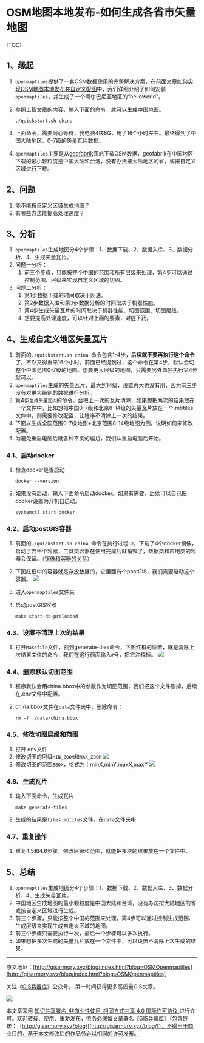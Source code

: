 # OSM地图本地发布-如何生成各省市矢量地图



[TOC]

## 1、缘起

1. `openmaptiles`提供了一套OSM数据使用的完整解决方案，在前面文章[如何实现OSM地图本地发布并自定义配图](http://gisarmory.xyz/blog/index.html?blog=OSMVectorTiles)中，我们详细介绍了如何安装`openmaptiles`，并生成了一个阿尔巴尼亚地区的“helloworld”。

2. 参照上篇文章的内容，输入下面的命令，就可以生成中国地图。

   ```
   ./quickstart.sh china 
   ```

3. 上面命令，需要耐心等待，我电脑4核8G，用了16个小时左右。最终得到了中国大陆地区，0-7级的矢量瓦片数据。

4. `openmaptiles`主要是从[geofabrik](https://download.geofabrik.de/)网站下载OSM数据，geofabrik在中国地区下载的最小颗粒度是中国大陆和台湾，没有办法按大陆地区的省，或按自定义区域进行下载。



## 2、问题

1. 能不能按自定义区域生成地图？
2. 有哪些方法能提高处理速度？



## 3、分析

1. `openmaptiles`生成地图分4个步骤：1、数据下载、2、数据入库、3、数据分析、4、生成矢量瓦片。
2. 问题一分析：
   1. 前三个步骤，只能按整个中国的范围和所有层级来处理，第4步可以通过控制范围、层级来实现自定义区域的切图。
3. 问题二分析：
   1. 第1步数据下载的时间取决于网速。
   2. 第2步数据入库和第3步数据分析的时间取决于机器性能。
   3. 第4步生成矢量瓦片的时间取决于机器性能、切图范围、切图层级。
   4. 想要提高处理速度，可以针对上面的要素，对症下药。



## 4、生成自定义地区矢量瓦片

1. 前面的`./quickstart.sh china `命令包含1-4步，**后续就不要再执行这个命令了**，不然又得重来16个小时。前面已经提到过，这个命令在第4步，默认会切整个中国范围0-7级的地图。想要更大层级的地图，只需要另外单独执行第4步就可以。
2. `openmaptiles`生成的矢量瓦片，最大到14级，设置再大也没有用，因为前三步没有对更大级别的数据进行分析。
3. 第4步`生成矢量瓦片`的命令，会把上一次的瓦片清除，如果想把两次的结果放在一个文件中，比如想把中国0-7级和北京8-14级的矢量瓦片放在一个.mbtiles文件中，则需要修改配置，让程序不清除上一次的结果。
4. 下面以生成全国范围0-7级地图+北京范围8-14级地图为例，说明如何来修改配置。
5. 为避免重启电脑后就各种不灵的尴尬，我们从重启电脑后开始。

### 4.1、启动docker

1. 检查docker是否启动

   ```
   docker --version
   ```

2. 如果没有启动，输入下面命令启动docker。如果有需要，后续可以自己把docker设置为开机自启动。

   ```
   systemctl start docker
   ```

### 4.2、启动postGIS容器

1. 前面的`./quickstart.sh china `命令在执行过程中，下载了4个docker镜像，启动了若干个容器，工具类容器在使用完成后就销毁了，数据类和应用类的容器会保留。（[镜像和容器的关系](https://blog.csdn.net/qq_40722827/article/details/102827125)）

2. 下图红框中的容器就是存放数据的，它里面有个postGIS，我们需要启动这个容器。
   ![](http://blogimage.gisarmory.xyz/20201222095847.png)

3. 进入`openmaptiles`文件夹

4. 启动postGIS容器

   ```
   make start-db-preloaded
   ```

### 4.3、设置不清理上次的结果

1. 打开`Makefile`文件，找到generate-tiles命令，下图红框的位置，就是清除上次结果文件的命令，我们在这行前面输入`#`号，把它注释掉。
   ![](http://blogimage.gisarmory.xyz/20201221130844.png)

### 4.4、删除默认切图范围

1. 程序默认会用china.bbox中的参数作为切图范围，我们把这个文件删掉，后续在.env文件中配置。

2. china.bbox文件在`data`文件夹中，删除命令：

   ```
   rm -f ./data/china.bbox
   ```

### 4.5、修改切图层级和范围

1. 打开.env文件
2. 修改切图的层级`MIN_ZOOM`和`MAX_ZOOM`
   ![](http://blogimage.gisarmory.xyz/20201221130854.png)
3. 修改切图的范围`BBOX`，格式为：minX,minY,maxX,maxY
   ![](http://blogimage.gisarmory.xyz/20201221130905.png)

### 4.6、生成瓦片

1. 输入下面命令，生成瓦片

   ```
   make generate-tiles
   ```

2. 生成的结果是`tiles.mbtiles`文件，在`data`文件夹中

### 4.7、重复操作

1. 重复4.5和4.6步骤，修改层级和范围，就能把多次的结果放在一个文件中。



## 5、总结

1. `openmaptiles`生成地图分4个步骤：1、数据下载、2、数据入库、3、数据分析、4、生成矢量瓦片。
2. 中国地区生成地图的最小颗粒度是中国大陆和台湾，没有办法按大陆地区的省或按自定义区域进行生成。
3. 前三个步骤，只能按整个中国的范围来处理，第4步可以通过控制生成范围、生成层级来实现生成自定义区域的地图。
4. 前三个步骤只需要执行一次，最后一个步骤可以多次执行。
5. 如果想把多次生成的矢量瓦片放在一个文件中，可以设置不清除上次生成的结果。



* * *

原文地址：[http://gisarmory.xyz/blog/index.html?blog=OSMOpenmaptiles](http://gisarmory.xyz/blog/index.html?blog=OSMOpenmaptiles)

关注《[GIS兵器库](http://gisarmory.xyz/blog/index.html?blog=wechat)》公众号， 第一时间获得更多高质量GIS文章。

![](http://blogimage.gisarmory.xyz/20200923063756.png)

本文章采用 [知识共享署名-非商业性使用-相同方式共享 4.0 国际许可协议 ](https://creativecommons.org/licenses/by-nc-sa/4.0/deed.zh)进行许可。欢迎转载、使用、重新发布，但务必保留文章署名《GIS兵器库》（包含链接：  [http://gisarmory.xyz/blog/](http://gisarmory.xyz/blog/)），不得用于商业目的，基于本文修改后的作品务必以相同的许可发布。